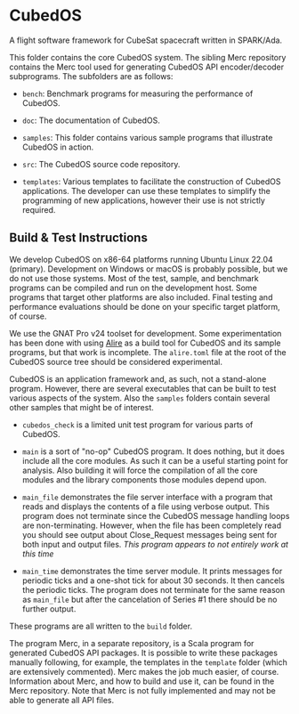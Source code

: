 
CubedOS
=======

A flight software framework for CubeSat spacecraft written in SPARK/Ada.

This folder contains the core CubedOS system. The sibling Merc repository contains the Merc tool
used for generating CubedOS API encoder/decoder subprograms. The subfolders are as follows:

+ `bench`: Benchmark programs for measuring the performance of CubedOS.

+ `doc`: The documentation of CubedOS.

+ `samples`: This folder contains various sample programs that illustrate CubedOS in action.

+ `src`: The CubedOS source code repository.

+ `templates`: Various templates to facilitate the construction of CubedOS applications. The
  developer can use these templates to simplify the programming of new applications, however
  their use is not strictly required.


Build & Test Instructions
-------------------------

We develop CubedOS on x86-64 platforms running Ubuntu Linux 22.04 (primary). Development on
Windows or macOS is probably possible, but we do not use those systems. Most of the test,
sample, and benchmark programs can be compiled and run on the development host. Some programs
that target other platforms are also included. Final testing and performance evaluations should
be done on your specific target platform, of course.

We use the GNAT Pro v24 toolset for development. Some experimentation has been done with using
[Alire](https://alire.ada.dev/docs/) as a build tool for CubedOS and its sample programs, but
that work is incomplete. The `alire.toml` file at the root of the CubedOS source tree should be
considered experimental.

CubedOS is an application framework and, as such, not a stand-alone program. However, there are
several executables that can be built to test various aspects of the system. Also the `samples`
folders contain several other samples that might be of interest.

+ `cubedos_check` is a limited unit test program for various parts of CubedOS.

+ `main` is a sort of "no-op" CubedOS program. It does nothing, but it does include all the core
  modules. As such it can be a useful starting point for analysis. Also building it will force
  the compilation of all the core modules and the library components those modules depend upon.

+ `main_file` demonstrates the file server interface with a program that reads and displays the
  contents of a file using verbose output. This program does not terminate since the CubedOS
  message handling loops are non-terminating. However, when the file has been completely read
  you should see output about Close_Request messages being sent for both input and output files.
  *This program appears to not entirely work at this time*
  
+ `main_time` demonstrates the time server module. It prints messages for periodic ticks and
  a one-shot tick for about 30 seconds. It then cancels the periodic ticks. The program does not
  terminate for the same reason as `main_file` but after the cancelation of Series #1 there
  should be no further output.
  
These programs are all written to the `build` folder.

The program Merc, in a separate repository, is a Scala program for generated CubedOS API
packages. It is possible to write these packages manually following, for example, the templates
in the `template` folder (which are extensively commented). Merc makes the job much easier, of
course. Information about Merc, and how to build and use it, can be found in the Merc
repository. Note that Merc is not fully implemented and may not be able to generate all API
files.

